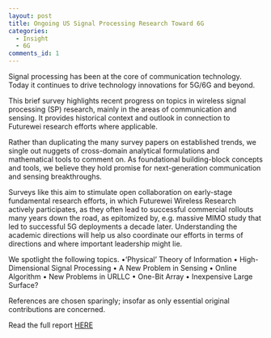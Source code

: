 ```yaml
---
layout: post
title: Ongoing US Signal Processing Research Toward 6G
categories:
  - Insight
  - 6G
comments_id: 1
---
```

Signal processing has been at the core of communication technology. Today it continues to drive technology innovations for 5G/6G and beyond.

This brief survey highlights recent progress on topics in wireless signal processing (SP) research, mainly in the areas of communication and sensing. It provides historical context and outlook in connection to Futurewei research efforts where applicable.

Rather than duplicating the many survey papers on established trends, we single out nuggets of cross-domain analytical formulations and mathematical tools to comment on. As foundational building-block concepts and tools, we believe they hold promise for next-generation communication and sensing breakthroughs.

Surveys like this aim to stimulate open collaboration on early-stage fundamental research efforts, in which Futurewei Wireless Research actively participates, as they often lead to successful commercial rollouts many years down the road, as epitomized by, e.g. massive MIMO study that led to successful 5G deployments a decade later.  Understanding the academic directions will help us also coordinate our efforts in terms of directions and where important leadership might lie.

We spotlight the following topics.
•‘Physical’ Theory of Information
•	High-Dimensional Signal Processing
•	A New Problem in Sensing
•	Online Algorithm
•	New Problems in URLLC
•	One-Bit Array
•	Inexpensive Large Surface?

References are chosen sparingly; insofar as only essential original contributions are concerned.

Read the full report [HERE](https://github.com/futureweiwirelesslab/wreports/attachement/Insight-Report-signal-processing-final.pdf)
